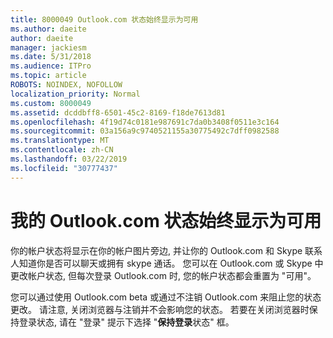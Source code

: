 ```yaml
---
title: 8000049 Outlook.com 状态始终显示为可用
ms.author: daeite
author: daeite
manager: jackiesm
ms.date: 5/31/2018
ms.audience: ITPro
ms.topic: article
ROBOTS: NOINDEX, NOFOLLOW
localization_priority: Normal
ms.custom: 8000049
ms.assetid: dcddbff8-6501-45c2-8169-f18de7613d81
ms.openlocfilehash: 4f19d74c0181e987691c7da0b3408f0511e3c164
ms.sourcegitcommit: 03a156a9c9740521155a30775492c7dff0982588
ms.translationtype: MT
ms.contentlocale: zh-CN
ms.lasthandoff: 03/22/2019
ms.locfileid: "30777437"
---
```

# <a name="my-outlookcom-status-always-shows-as-available"></a>我的 Outlook.com 状态始终显示为可用

你的帐户状态将显示在你的帐户图片旁边, 并让你的 Outlook.com 和 Skype 联系人知道你是否可以聊天或拥有 skype 通话。 您可以在 Outlook.com 或 Skype 中更改帐户状态, 但每次登录 Outlook.com 时, 您的帐户状态都会重置为 "可用"。
  
您可以通过使用 Outlook.com beta 或通过不注销 Outlook.com 来阻止您的状态更改。 请注意, 关闭浏览器与注销并不会影响您的状态。 若要在关闭浏览器时保持登录状态, 请在 "登录" 提示下选择 "**保持登录**状态" 框。 
  

